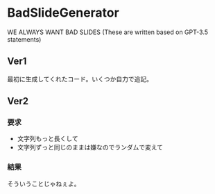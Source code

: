 # BadSlideGenerator
WE ALWAYS WANT BAD SLIDES (These are written based on GPT-3.5 statements)

## Ver1
最初に生成してくれたコード。いくつか自力で追記。

## Ver2
### 要求
- 文字列もっと長くして
- 文字列ずっと同じのままは嫌なのでランダムで変えて
### 結果
そういうことじゃねぇよ。
